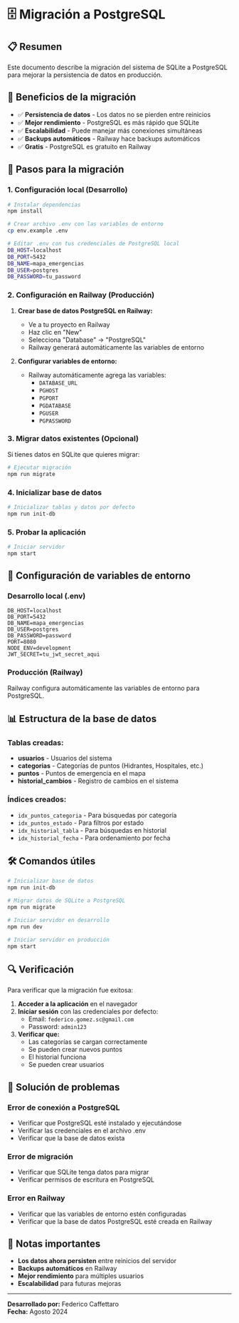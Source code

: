 # 🗄️ Migración a PostgreSQL

## 📋 Resumen

Este documento describe la migración del sistema de SQLite a PostgreSQL para mejorar la persistencia de datos en producción.

## 🎯 Beneficios de la migración

- ✅ **Persistencia de datos** - Los datos no se pierden entre reinicios
- ✅ **Mejor rendimiento** - PostgreSQL es más rápido que SQLite
- ✅ **Escalabilidad** - Puede manejar más conexiones simultáneas
- ✅ **Backups automáticos** - Railway hace backups automáticos
- ✅ **Gratis** - PostgreSQL es gratuito en Railway

## 🚀 Pasos para la migración

### 1. Configuración local (Desarrollo)

```bash
# Instalar dependencias
npm install

# Crear archivo .env con las variables de entorno
cp env.example .env

# Editar .env con tus credenciales de PostgreSQL local
DB_HOST=localhost
DB_PORT=5432
DB_NAME=mapa_emergencias
DB_USER=postgres
DB_PASSWORD=tu_password
```

### 2. Configuración en Railway (Producción)

1. **Crear base de datos PostgreSQL en Railway:**
   - Ve a tu proyecto en Railway
   - Haz clic en "New"
   - Selecciona "Database" → "PostgreSQL"
   - Railway generará automáticamente las variables de entorno

2. **Configurar variables de entorno:**
   - Railway automáticamente agrega las variables:
     - `DATABASE_URL`
     - `PGHOST`
     - `PGPORT`
     - `PGDATABASE`
     - `PGUSER`
     - `PGPASSWORD`

### 3. Migrar datos existentes (Opcional)

Si tienes datos en SQLite que quieres migrar:

```bash
# Ejecutar migración
npm run migrate
```

### 4. Inicializar base de datos

```bash
# Inicializar tablas y datos por defecto
npm run init-db
```

### 5. Probar la aplicación

```bash
# Iniciar servidor
npm start
```

## 🔧 Configuración de variables de entorno

### Desarrollo local (.env)
```env
DB_HOST=localhost
DB_PORT=5432
DB_NAME=mapa_emergencias
DB_USER=postgres
DB_PASSWORD=password
PORT=8080
NODE_ENV=development
JWT_SECRET=tu_jwt_secret_aqui
```

### Producción (Railway)
Railway configura automáticamente las variables de entorno para PostgreSQL.

## 📊 Estructura de la base de datos

### Tablas creadas:
- **usuarios** - Usuarios del sistema
- **categorias** - Categorías de puntos (Hidrantes, Hospitales, etc.)
- **puntos** - Puntos de emergencia en el mapa
- **historial_cambios** - Registro de cambios en el sistema

### Índices creados:
- `idx_puntos_categoria` - Para búsquedas por categoría
- `idx_puntos_estado` - Para filtros por estado
- `idx_historial_tabla` - Para búsquedas en historial
- `idx_historial_fecha` - Para ordenamiento por fecha

## 🛠️ Comandos útiles

```bash
# Inicializar base de datos
npm run init-db

# Migrar datos de SQLite a PostgreSQL
npm run migrate

# Iniciar servidor en desarrollo
npm run dev

# Iniciar servidor en producción
npm start
```

## 🔍 Verificación

Para verificar que la migración fue exitosa:

1. **Acceder a la aplicación** en el navegador
2. **Iniciar sesión** con las credenciales por defecto:
   - Email: `federico.gomez.sc@gmail.com`
   - Password: `admin123`
3. **Verificar que:**
   - Las categorías se cargan correctamente
   - Se pueden crear nuevos puntos
   - El historial funciona
   - Se pueden crear usuarios

## 🚨 Solución de problemas

### Error de conexión a PostgreSQL
- Verificar que PostgreSQL esté instalado y ejecutándose
- Verificar las credenciales en el archivo .env
- Verificar que la base de datos exista

### Error de migración
- Verificar que SQLite tenga datos para migrar
- Verificar permisos de escritura en PostgreSQL

### Error en Railway
- Verificar que las variables de entorno estén configuradas
- Verificar que la base de datos PostgreSQL esté creada en Railway

## 📝 Notas importantes

- **Los datos ahora persisten** entre reinicios del servidor
- **Backups automáticos** en Railway
- **Mejor rendimiento** para múltiples usuarios
- **Escalabilidad** para futuras mejoras

---

**Desarrollado por:** Federico Caffettaro  
**Fecha:** Agosto 2024
